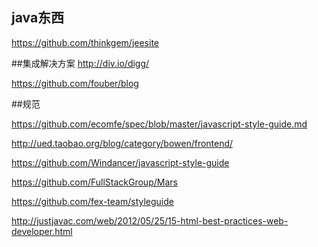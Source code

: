 
## java东西
https://github.com/thinkgem/jeesite

##集成解决方案
http://div.io/digg/

https://github.com/fouber/blog

##规范

https://github.com/ecomfe/spec/blob/master/javascript-style-guide.md

http://ued.taobao.org/blog/category/bowen/frontend/

https://github.com/Windancer/javascript-style-guide

https://github.com/FullStackGroup/Mars

https://github.com/fex-team/styleguide

http://justjavac.com/web/2012/05/25/15-html-best-practices-web-developer.html
